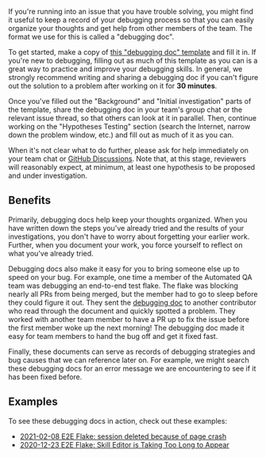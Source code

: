 If you're running into an issue that you have trouble solving, you might find it useful to keep a record of your debugging process so that you can easily organize your thoughts and get help from other members of the team. The format we use for this is called a "debugging doc".

To get started, make a copy of [this "debugging doc" template](https://docs.google.com/document/d/1qRbvKjJ0A7NPVK8g6XJNISMx_6BuepoCL7F2eIfrGqM/edit?usp=sharing) and fill it in. If you're new to debugging, filling out as much of this template as you can is a great way to practice and improve your debugging skills. In general, we strongly recommend writing and sharing a debugging doc if you can't figure out the solution to a problem after working on it for **30 minutes**.

Once you've filled out the "Background" and "Initial investigation" parts of the template, share the debugging doc in your team's group chat or the relevant issue thread, so that others can look at it in parallel. Then, continue working on the "Hypotheses Testing" section (search the Internet, narrow down the problem window, etc.) and fill out as much of it as you can.

When it's not clear what to do further, please ask for help immediately on your team chat or [GitHub Discussions](https://github.com/oppia/oppia/discussions). Note that, at this stage, reviewers will reasonably expect, at minimum, at least one hypothesis to be proposed and under investigation.


## Benefits

Primarily, debugging docs help keep your thoughts organized. When you have written down the steps you've already tried and the results of your investigations, you don't have to worry about forgetting your earlier work. Further, when you document your work, you force yourself to reflect on what you've already tried.

Debugging docs also make it easy for you to bring someone else up to speed on your bug. For example, one time a member of the Automated QA team was debugging an end-to-end test flake. The flake was blocking nearly all PRs from being merged, but the member had to go to sleep before they could figure it out. They sent the [debugging doc](https://docs.google.com/document/d/1LAsDc1EMISjpwnn-FcdH-7TNrU20xfkJEO3uSLj_nyM/edit#heading=h.jl2gn54iqprw) to another contributor who read through the document and quickly spotted a problem. They worked with another team member to have a PR up to fix the issue before the first member woke up the next morning! The debugging doc made it easy for team members to hand the bug off and get it fixed fast.

Finally, these documents can serve as records of debugging strategies and bug causes that we can reference later on. For example, we might search these debugging docs for an error message we are encountering to see if it has been fixed before.

## Examples

To see these debugging docs in action, check out these examples:

* [2021-02-08 E2E Flake: session deleted because of page crash](https://docs.google.com/document/d/1LAsDc1EMISjpwnn-FcdH-7TNrU20xfkJEO3uSLj_nyM/edit#heading=h.jl2gn54iqprw)
* [2020-12-23 E2E Flake: Skill Editor is Taking Too Long to Appear](https://docs.google.com/document/d/1cI8fqAIFqsmZj5v35y49ohhNvgmE0_vH_sT02Aws77Y/edit?usp=sharing)

